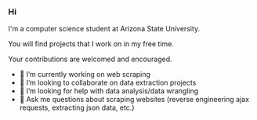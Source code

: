 ### Hi

I'm a computer science student at Arizona State University.

You will find projects that I work on in my free time.

Your contributions are welcomed and encouraged.

- 🔭 I’m currently working on web scraping
- 👯 I’m looking to collaborate on data extraction projects 
- 🤔 I’m looking for help with data analysis/data wrangling 
- 💬 Ask me questions about scraping websites (reverse engineering ajax requests, extracting json data, etc.)

<!--
**jarrettdev/jarrettdev** is a ✨ _special_ ✨ repository because its `README.md` (this file) appears on your GitHub profile.

Here are some ideas to get you started:

- 🔭 I’m currently working on Web Scraping
- 🌱 I’m currently learning ...
- 👯 I’m looking to collaborate on ...
- 🤔 I’m looking for help with ...
- 💬 Ask me about ...
- 📫 How to reach me: ...
- 😄 Pronouns: ...
- ⚡ Fun fact: ...
-->

